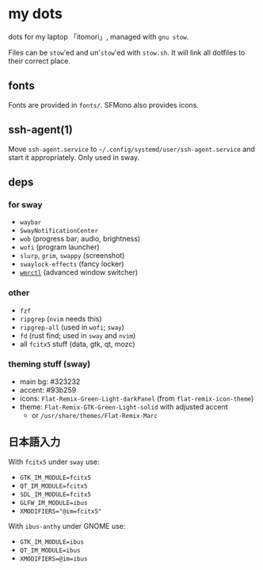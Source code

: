 # my dots

dots for my laptop 「itomori」, managed with `gnu stow`.

Files can be `stow`'ed and un'`stow`'ed with `stow.sh`.
It will link all dotfiles to their correct place.

## fonts
Fonts are provided in `fonts/`.
SFMono also provides icons.

## ssh-agent(1)
Move `ssh-agent.service` to `~/.config/systemd/user/ssh-agent.service`
and start it appropriately.
Only used in sway.

## deps
### for sway
+ `waybar`
+ `SwayNotificationCenter`
+ `wob` (progress bar; audio, brightness)
+ `wofi` (program launcher) 
+ `slurp`, `grim`, `swappy` (screenshot)
+ `swaylock-effects` (fancy locker)
+ [`wmrctl`](https://git.sr.ht/~brocellous/wlrctl) (advanced window switcher)

### other
+ `fzf`
+ `ripgrep` (`nvim` needs this)
+ `ripgrep-all` (used in `wofi`; `sway`)
+ `fd` (rust find; used in `sway` and `nvim`)
+ all `fcitx5` stuff (data, gtk, qt, mozc)

### theming stuff (sway)
+ main bg: #323232
+ accent: #93b259
+ icons: `Flat-Remix-Green-Light-darkPanel` (from `flat-remix-icon-theme`)
+ theme: `Flat-Remix-GTK-Green-Light-solid` with adjusted accent
  + or `/usr/share/themes/Flat-Remix-Marc`

## 日本語入力
With `fcitx5` under `sway` use:
+ `GTK_IM_MODULE=fcitx5`
+ `QT_IM_MODULE=fcitx5`
+ `SDL_IM_MODULE=fcitx5`
+ `GLFW_IM_MODULE=ibus`
+ `XMODIFIERS="@im=fcitx5"`

With `ibus-anthy` under GNOME use:
+ `GTK_IM_MODULE=ibus`
+ `QT_IM_MODULE=ibus`
+ `XMODIFIERS=@im=ibus`
